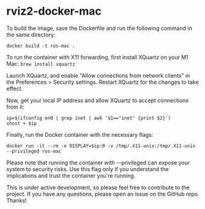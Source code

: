 # rviz2-docker-mac

To build the image, save the Dockerfile and run the following command in the same directory:

`docker build -t ros-mac .`

To run the container with X11 forwarding, first install XQuartz on your M1 Mac:
`brew install xquartz`

Launch XQuartz, and enable "Allow connections from network clients" in the Preferences > Security settings. Restart XQuartz for the changes to take effect.

Now, get your local IP address and allow XQuartz to accept connections from it:

```
ip=$(ifconfig en0 | grep inet | awk '$1=="inet" {print $2}')
xhost + $ip
```
Finally, run the Docker container with the necessary flags:
```
docker run -it --rm -e DISPLAY=$ip:0 -v /tmp/.X11-unix:/tmp/.X11-unix --privileged ros-mac
```
Please note that running the container with --privileged can expose your system to security risks. Use this flag only if you understand the implications and trust the container you're running.

This is under active development, so please feel free to contribute to the project. If you have any questions, please open an issue on the GitHub repo. Thanks!

